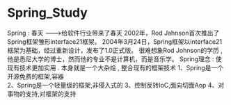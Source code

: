# Spring_Study
Spring : 春天 --->给软件行业带来了春天
2002年，Rod Jahnson首次推出了Spring框架雏形interface21框架。
2004年3月24日，Spring框架以interface21框架为基础，经过重新设计，发布了1.0正式版。
很难想象Rod Johnson的学历 , 他是悉尼大学的博士，然而他的专业不是计算机，而是音乐学。
Spring理念 : 使现有技术更加实用 . 本身就是一个大杂烩 , 整合现有的框架技术
1、Spring是一个开源免费的框架,容器  
2、Spring是一个轻量级的框架,非侵入式的
3、控制反转IoC,面向切面Aop
4、对事物的支持,对框架的支持